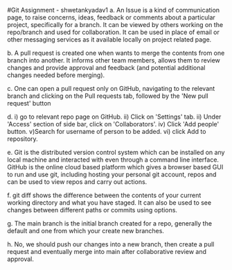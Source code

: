 #Git Assignment - shwetankyadav1
a. An Issue is a kind of communication page, to raise concerns, ideas, feedback or comments about a particular project, specifically for a branch. It can be viewed by others working on the repo/branch and used for collaboration. It can be used in place of email or other messaging services as it available locally on project related page.

b. A pull request is created one when wants to merge the contents from one branch into another. It informs other team members, allows them to review changes and provide approval and feedback (and potential additional changes needed before merging).

c. One can open a pull request only on GitHub, navigating to the relevant branch and clicking on the Pull requests tab, followed by the 'New pull request' button

d. i) go to relevant repo page on GitHub. ii) Click on 'Settings' tab. ii) Under 'Access' section of side bar, click on 'Collaborators'. iv) Click 'Add people' button. v)Search for username of person to be added. vi) click Add to repository.

e. Git is the distributed version control system which can be installed on any local machine and interacted with even through a command line interface. GitHub is the online cloud based platform which gives a browser based GUI to run and use git, including hosting your personal git account, repos and can be used to view repos and carry out actions.

f. git diff shows the difference between the contents of your current working directory and what you have staged. It can also be used to see changes between different paths or commits using options.

g. The main branch is the initial branch created for a repo, generally the default and one from which your create new branches.

h. No, we should push our changes into a new branch, then create a pull request and eventually merge into main after collaborative review and approval.
